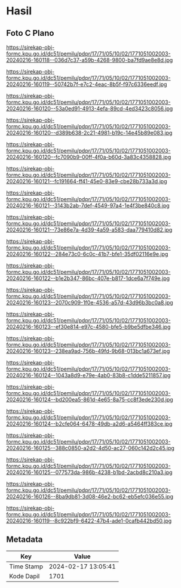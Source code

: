 # Hasil

## Foto C Plano

https://sirekap-obj-formc.kpu.go.id/dc51/pemilu/pdpr/17/71/05/10/02/1771051002003-20240216-160118--036d7c37-a59b-4268-9800-ba7fd9ae8e8d.jpg

https://sirekap-obj-formc.kpu.go.id/dc51/pemilu/pdpr/17/71/05/10/02/1771051002003-20240216-160119--50742b7f-e7c2-4eac-8b5f-f97c6336eedf.jpg

https://sirekap-obj-formc.kpu.go.id/dc51/pemilu/pdpr/17/71/05/10/02/1771051002003-20240216-160120--53a0ed91-4913-4efa-89cd-4ed3423c8056.jpg

https://sirekap-obj-formc.kpu.go.id/dc51/pemilu/pdpr/17/71/05/10/02/1771051002003-20240216-160120--d389b638-2c21-4981-b19c-14e45b89e083.jpg

https://sirekap-obj-formc.kpu.go.id/dc51/pemilu/pdpr/17/71/05/10/02/1771051002003-20240216-160120--fc7090b9-00ff-4f0a-b60d-3a83c4358828.jpg

https://sirekap-obj-formc.kpu.go.id/dc51/pemilu/pdpr/17/71/05/10/02/1771051002003-20240216-160121--fc191664-ff41-45e0-83e9-cbe28b733a3d.jpg

https://sirekap-obj-formc.kpu.go.id/dc51/pemilu/pdpr/17/71/05/10/02/1771051002003-20240216-160121--3143b2ab-7def-4549-97a4-1e4f3be840c8.jpg

https://sirekap-obj-formc.kpu.go.id/dc51/pemilu/pdpr/17/71/05/10/02/1771051002003-20240216-160121--73e86e7a-4d39-4a59-a583-daa779410d82.jpg

https://sirekap-obj-formc.kpu.go.id/dc51/pemilu/pdpr/17/71/05/10/02/1771051002003-20240216-160122--284e73c0-6c0c-41b7-bfe1-35df02116e9e.jpg

https://sirekap-obj-formc.kpu.go.id/dc51/pemilu/pdpr/17/71/05/10/02/1771051002003-20240216-160122--b1e2b347-86bc-407e-b817-1dce6a7f749e.jpg

https://sirekap-obj-formc.kpu.go.id/dc51/pemilu/pdpr/17/71/05/10/02/1771051002003-20240216-160123--2070c909-1f0e-4536-a57d-43d96b3bc0a8.jpg

https://sirekap-obj-formc.kpu.go.id/dc51/pemilu/pdpr/17/71/05/10/02/1771051002003-20240216-160123--ef30e814-e97c-4580-bfe5-b9be5dfbe346.jpg

https://sirekap-obj-formc.kpu.go.id/dc51/pemilu/pdpr/17/71/05/10/02/1771051002003-20240216-160123--238ea9ad-756b-49fd-9b68-013bc1a673ef.jpg

https://sirekap-obj-formc.kpu.go.id/dc51/pemilu/pdpr/17/71/05/10/02/1771051002003-20240216-160124--1043a8d9-e79e-4ab0-83b8-c1dde5211857.jpg

https://sirekap-obj-formc.kpu.go.id/dc51/pemilu/pdpr/17/71/05/10/02/1771051002003-20240216-160124--bd200ea5-861d-4e65-8a75-cc8f3ede230d.jpg

https://sirekap-obj-formc.kpu.go.id/dc51/pemilu/pdpr/17/71/05/10/02/1771051002003-20240216-160124--b2cfe064-6478-49db-a2d6-a5464ff383ce.jpg

https://sirekap-obj-formc.kpu.go.id/dc51/pemilu/pdpr/17/71/05/10/02/1771051002003-20240216-160125--388c0850-a2d2-4d50-ac27-060c142d2c45.jpg

https://sirekap-obj-formc.kpu.go.id/dc51/pemilu/pdpr/17/71/05/10/02/1771051002003-20240216-160125--077573da-986b-4238-b1bd-2acbd8c210a3.jpg

https://sirekap-obj-formc.kpu.go.id/dc51/pemilu/pdpr/17/71/05/10/02/1771051002003-20240216-160126--8ba9db81-3d08-46e2-bc62-eb5efc036e55.jpg

https://sirekap-obj-formc.kpu.go.id/dc51/pemilu/pdpr/17/71/05/10/02/1771051002003-20240216-160119--8c922bf9-6422-47b4-ade1-0cafb442bd50.jpg


## Metadata

| Key        | Value               |
| ---------- | ------------------- |
| Time Stamp | 2024-02-17 13:05:41 |
| Kode Dapil | 1701                |



